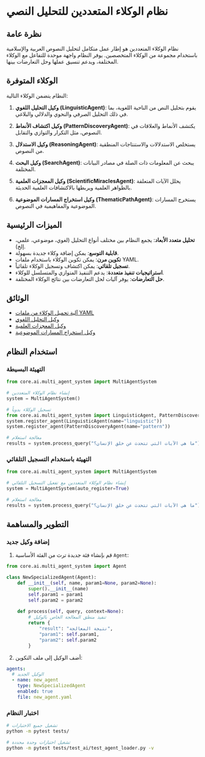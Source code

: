 # نظام الوكلاء المتعددين للتحليل النصي

## نظرة عامة

نظام الوكلاء المتعددين هو إطار عمل متكامل لتحليل النصوص العربية والإسلامية باستخدام مجموعة من الوكلاء المتخصصين. يوفر النظام واجهة موحدة للتفاعل مع الوكلاء المختلفة، ويدعم تنسيق عملها وحل التعارضات بينها.

## الوكلاء المتوفرة

النظام يتضمن الوكلاء التالية:

1. **وكيل التحليل اللغوي (LinguisticAgent)**: يقوم بتحليل النص من الناحية اللغوية، بما في ذلك التحليل الصرفي والنحوي والدلالي والبلاغي.

2. **وكيل اكتشاف الأنماط (PatternDiscoveryAgent)**: يكتشف الأنماط والعلاقات في النصوص، مثل التكرار والتوازي والتقابل.

3. **وكيل الاستدلال (ReasoningAgent)**: يستخلص الاستدلالات والاستنتاجات المنطقية من النصوص.

4. **وكيل البحث (SearchAgent)**: يبحث عن المعلومات ذات الصلة في مصادر البيانات المختلفة.

5. **وكيل المعجزات العلمية (ScientificMiraclesAgent)**: يحلل الآيات المتعلقة بالظواهر العلمية ويربطها بالاكتشافات العلمية الحديثة.

6. **وكيل استخراج المسارات الموضوعية (ThematicPathAgent)**: يستخرج المسارات الموضوعية والمفاهيمية في النصوص.

## الميزات الرئيسية

- **تحليل متعدد الأبعاد**: يجمع النظام بين مختلف أنواع التحليل (لغوي، موضوعي، علمي، إلخ).
- **قابلية التوسع**: يمكن إضافة وكلاء جديدة بسهولة.
- **تكوين مرن**: يمكن تكوين الوكلاء باستخدام ملفات YAML.
- **تسجيل تلقائي**: يمكن اكتشاف وتسجيل الوكلاء تلقائياً.
- **استراتيجيات تنفيذ متعددة**: يدعم التنفيذ المتوازي والمتسلسل للوكلاء.
- **حل التعارضات**: يوفر آليات لحل التعارضات بين نتائج الوكلاء المختلفة.

## الوثائق

- [آلية تحميل الوكلاء من ملفات YAML](agent_loader.md)
- [وكيل التحليل اللغوي](linguistic_agent.md)
- [وكيل المعجزات العلمية](scientific_miracles_agent.md)
- [وكيل استخراج المسارات الموضوعية](thematic_path_agent.md)

## استخدام النظام

### التهيئة البسيطة

```python
from core.ai.multi_agent_system import MultiAgentSystem

# إنشاء نظام الوكلاء المتعددين
system = MultiAgentSystem()

# تسجيل الوكلاء يدوياً
from core.ai.multi_agent_system import LinguisticAgent, PatternDiscoveryAgent
system.register_agent(LinguisticAgent(name="linguistic"))
system.register_agent(PatternDiscoveryAgent(name="pattern"))

# معالجة استعلام
results = system.process_query("ما هي الآيات التي تتحدث عن خلق الإنسان؟")
```

### التهيئة باستخدام التسجيل التلقائي

```python
from core.ai.multi_agent_system import MultiAgentSystem

# إنشاء نظام الوكلاء المتعددين مع تفعيل التسجيل التلقائي
system = MultiAgentSystem(auto_register=True)

# معالجة استعلام
results = system.process_query("ما هي الآيات التي تتحدث عن خلق الإنسان؟")
```

## التطوير والمساهمة

### إضافة وكيل جديد

1. قم بإنشاء فئة جديدة ترث من الفئة الأساسية `Agent`:

```python
from core.ai.multi_agent_system import Agent

class NewSpecializedAgent(Agent):
    def __init__(self, name, param1=None, param2=None):
        super().__init__(name)
        self.param1 = param1
        self.param2 = param2
    
    def process(self, query, context=None):
        # تنفيذ منطق المعالجة الخاص بالوكيل
        return {
            "result": "نتيجة المعالجة",
            "param1": self.param1,
            "param2": self.param2
        }
```

2. أضف الوكيل إلى ملف التكوين:

```yaml
agents:
  # الوكيل الجديد
  - name: new_agent
    type: NewSpecializedAgent
    enabled: true
    file: new_agent.yaml
```

### اختبار النظام

```bash
# تشغيل جميع الاختبارات
python -m pytest tests/

# تشغيل اختبارات وحدة محددة
python -m pytest tests/test_ai/test_agent_loader.py -v
``` 